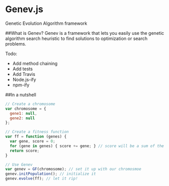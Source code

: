 # Genev.js
Genetic Evolution Algorithm framework

##What is Genev?
Genev is a framework that lets you easily use the genetic algorithm search heuristic to find solutions to optimization or search problems.

Todo:
* Add method chaining
* Add tests
* Add Travis
* Node.js-ify
* npm-ify
  
##In a nutshell
```javascript
// Create a chromosome
var chromosome = {
  gene1: null,
  gene2: null 
};

// Create a fitness function
var ff = function (genes) {
  var gene, score = 0;
  for (gene in genes) { score += gene; } // score will be a sum of the genes
  return score;
}

// Use Genev
var genev = GF(chromosome); // set it up with our chromosmoe
genev.initPopulation(); // initialize it
genev.evolve(ff); // let it rip!
```
